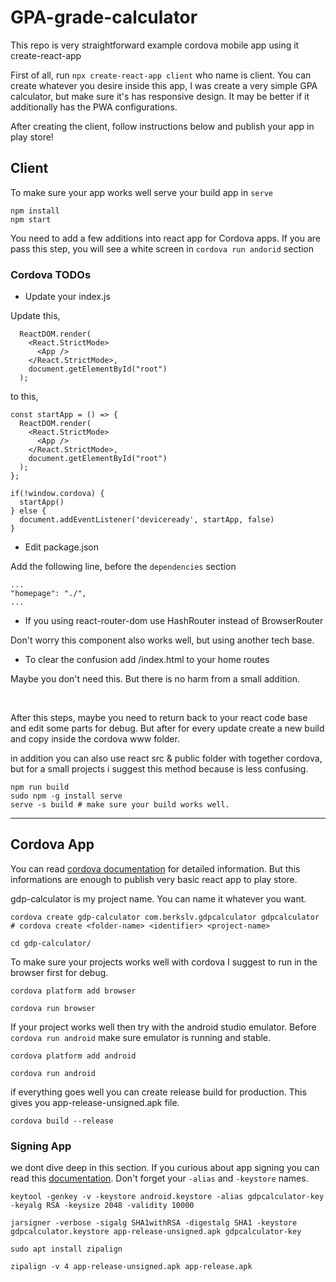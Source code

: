 # GPA-grade-calculator

This repo is very straightforward example cordova mobile app using it create-react-app

First of all, run `npx create-react-app client` who name is client. You can create whatever you desire inside this app, I was create a very simple GPA calculator, but make sure it's has responsive design. It may be better if it additionally has the PWA configurations.

After creating the client, follow instructions below and publish your app in play store!

## Client

To make sure your app works well serve your build app in `serve`

```
npm install
npm start
```

You need to add a few additions into react app for Cordova apps. If you are pass this step, you will see a white screen in `cordova run andorid` section

### Cordova TODOs

- Update your index.js
  
Update this,
```
  ReactDOM.render(
    <React.StrictMode>
      <App />
    </React.StrictMode>,
    document.getElementById("root")
  );
```

to this,
```
const startApp = () => {
  ReactDOM.render(
    <React.StrictMode>
      <App />
    </React.StrictMode>,
    document.getElementById("root")
  );
};

if(!window.cordova) {
  startApp()
} else {
  document.addEventListener('deviceready', startApp, false)
}

```

- Edit package.json

Add the following line, before the `dependencies` section
  
```
...
"homepage": "./",
...

```

- If you using react-router-dom use HashRouter instead of BrowserRouter
   
Don't worry this component also works well, but using another tech base.

- To clear the confusion add /index.html to your home routes

Maybe you don't need this. But there is no harm from a small addition.

<br />

After this steps, maybe you need to return back to your react code base and edit some parts for debug. But after for every update create a new build and copy inside the cordova www folder.

in addition you can also use react src & public folder with together cordova, but for a small projects i suggest this method because is less confusing.

```
npm run build
sudo npm -g install serve
serve -s build # make sure your build works well.
```

<hr />

## Cordova App

You can read [cordova documentation](https://cordova.apache.org/) for detailed information. But this informations are enough to publish very basic react app to play store. 

gdp-calculator is my project name. You can name it whatever you want.

```
cordova create gdp-calculator com.berkslv.gdpcalculator gdpcalculator # cordova create <folder-name> <identifier> <project-name>
 
cd gdp-calculator/

```


To make sure your projects works well with cordova I suggest to run in the browser first for debug.

```
cordova platform add browser

cordova run browser

```

If your project works well then try with the android studio emulator. Before `cordova run android` make sure emulator is running and stable.

```
cordova platform add android

cordova run android
```

if everything goes well you can create release build for production. This gives you app-release-unsigned.apk file.

```
cordova build --release 
```

### Signing App

we dont dive deep in this section. If you curious about app signing you can read this [documentation](https://developer.android.com/studio/publish/app-signing). Don't forget your `-alias` and `-keystore` names.

```
keytool -genkey -v -keystore android.keystore -alias gdpcalculator-key -keyalg RSA -keysize 2048 -validity 10000

jarsigner -verbose -sigalg SHA1withRSA -digestalg SHA1 -keystore gdpcalculator.keystore app-release-unsigned.apk gdpcalculator-key

sudo apt install zipalign

zipalign -v 4 app-release-unsigned.apk app-release.apk
```